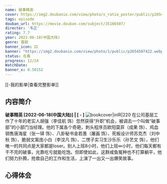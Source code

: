 ```yaml
---
name: 破事精英
cover: https://img2.doubanio.com/view/photo/s_ratio_poster/public/p2654507422.webp
tags: episode
douban_url: https://movie.douban.com/subject/35166507/
director: '韦正'
rating: 7.7
year: 2022-06-18(中国大陆)
genre: 喜剧
banner_icon: 🎞
banner: "https://img2.doubanio.com/view/photo/1/public/p2654507422.webp"
status: 在看
progress: 12/24
WatchDate: 
banner_x: 0.50152
---
```

[[-我的影单|查看完整影单]]
## 内容简介
**破事精英 [2022-06-18(中国大陆)] | [ - ]** ![bookcover|inlR|220](https://img2.doubanio.com/view/photo/s_ratio_poster/public/p2654507422.webp)
在公司基层工作了十年的老实人胡强（李佳航 饰）忽然获得“升职”机会，被调去一个叫做“破事部”的小部门当经理。他的下属各个奇葩，刺头程序员欧阳莫菲（成果 饰）、鸡血销售唐海星（张一铎 饰）、八卦秘书金若愚（屠画 饰）、死板设计师苏克杰（刘中秋 饰）、脆弱文案庞小白（李汶凡 饰）、二愣子实习生沙乐乐（孙艺文 饰），他们唯一的共同点是大家都是loser。别人上班8小时，他们上班∞小时，他们每天都有干不完的破事，光靠吃亏就能吃饱。但即使如此，这群咸鱼冤种也不打算躺平，他们努力扑腾，抢救自己的工作和生活，上演了一出又一出爆笑故事。
## 心得体会
